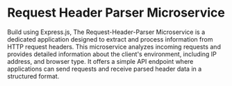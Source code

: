# Request Header Parser Microservice

Build using Express.js, The Request-Header-Parser Microservice is a dedicated application designed to extract and process information from HTTP request headers. This microservice analyzes incoming requests and provides detailed information about the client's environment, including IP address, and browser type. It offers a simple API endpoint where applications can send requests and receive parsed header data in a structured format.
